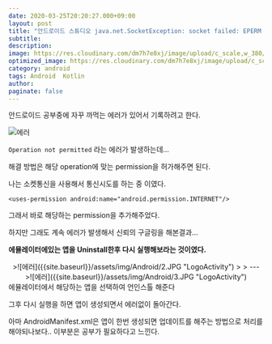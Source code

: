 ```yaml
---
date: 2020-03-25T20:20:27.000+09:00
layout: post
title: "안드로이드 스튜디오 java.net.SocketException: socket failed: EPERM (Operation not permitted) 에러 해결"
subtitle:
description: 
image: https://res.cloudinary.com/dm7h7e8xj/image/upload/c_scale,w_380/v1559820489/js-code_n83m7a.jpg  
optimized_image: https://res.cloudinary.com/dm7h7e8xj/image/upload/c_scale,w_380/v1559820489/js-code_n83m7a.jpg
category: android
tags: Android  Kotlin
author: 
paginate: false
---
```


안드로이드 공부중에 자꾸 까먹는 에러가 있어서 기록하려고 한다.

![에러]({{site.baseurl}}/assets/img/Android/1.JPG)

`Operation not permitted` 라는 에러가 발생하는데...

해결 방법은 해당 operation에 맞는 permission을 허가해주면 된다.

나는 소켓통신을 사용해서 통신시도를 하는 중 이였다.


`<uses-permission android:name="android.permission.INTERNET"/>`

그래서 바로 해당하는 permission을 추가해주었다.

하지만 그래도 계속 에러가 발생해서 신뢰의 구글링을 해본결과...

**에뮬레이터에있는 앱을 Uninstall한후 다시 실행해보라는 것이였다.**
<center>
 >![에러]({{site.baseurl}}/assets/img/Android/2.JPG "LogoActivity")
 >
 > ---
 >![에러]({{site.baseurl}}/assets/img/Android/3.JPG "LogoActivity")
</center>
에뮬레이터에서 해당하는 앱을 선택하여 언인스톨 해준다

그후 다시 실행을 하면 앱이 생성되면서 에러없이 돌아간다.

아마 AndroidManifest.xml은 앱이 한번 생성되면 업데이트를 해주는 방법으로 처리를 해야되나보다.. 이부분은 공부가 필요하다고 느낀다.
